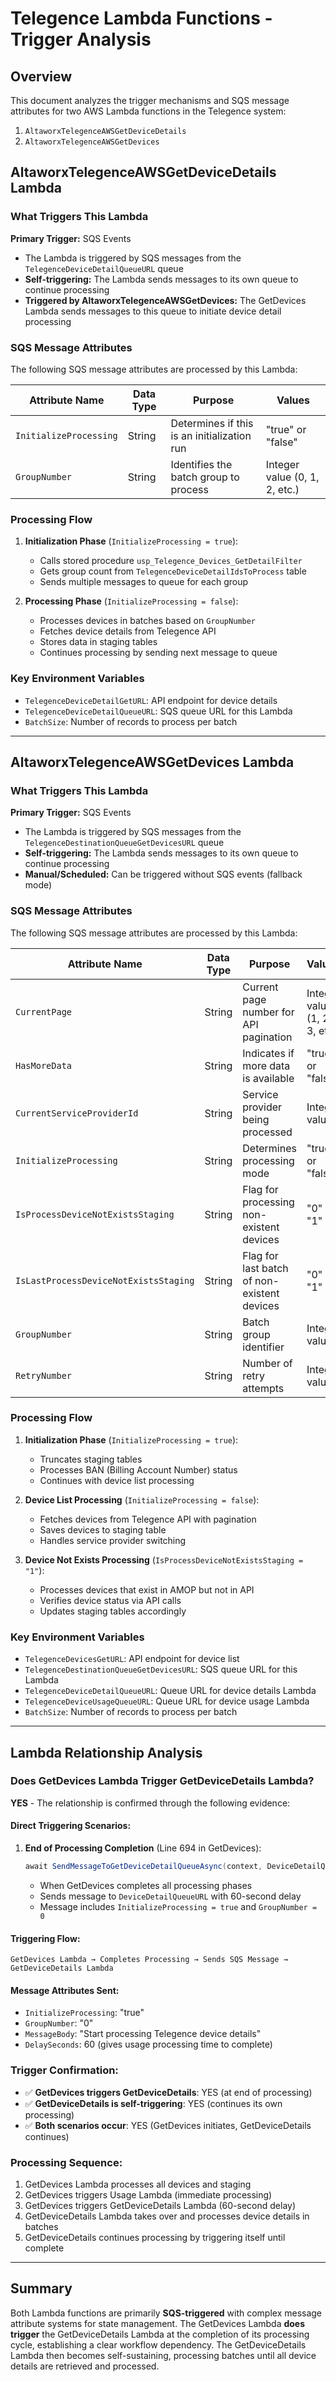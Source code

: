 # Telegence Lambda Functions - Trigger Analysis

## Overview
This document analyzes the trigger mechanisms and SQS message attributes for two AWS Lambda functions in the Telegence system:
1. `AltaworxTelegenceAWSGetDeviceDetails`
2. `AltaworxTelegenceAWSGetDevices`

## AltaworxTelegenceAWSGetDeviceDetails Lambda

### What Triggers This Lambda
**Primary Trigger:** SQS Events
- The Lambda is triggered by SQS messages from the `TelegenceDeviceDetailQueueURL` queue
- **Self-triggering:** The Lambda sends messages to its own queue to continue processing
- **Triggered by AltaworxTelegenceAWSGetDevices:** The GetDevices Lambda sends messages to this queue to initiate device detail processing

### SQS Message Attributes
The following SQS message attributes are processed by this Lambda:

| Attribute Name | Data Type | Purpose | Values |
|----------------|-----------|---------|---------|
| `InitializeProcessing` | String | Determines if this is an initialization run | "true" or "false" |
| `GroupNumber` | String | Identifies the batch group to process | Integer value (0, 1, 2, etc.) |

### Processing Flow
1. **Initialization Phase** (`InitializeProcessing = true`):
   - Calls stored procedure `usp_Telegence_Devices_GetDetailFilter`
   - Gets group count from `TelegenceDeviceDetailIdsToProcess` table
   - Sends multiple messages to queue for each group

2. **Processing Phase** (`InitializeProcessing = false`):
   - Processes devices in batches based on `GroupNumber`
   - Fetches device details from Telegence API
   - Stores data in staging tables
   - Continues processing by sending next message to queue

### Key Environment Variables
- `TelegenceDeviceDetailGetURL`: API endpoint for device details
- `TelegenceDeviceDetailQueueURL`: SQS queue URL for this Lambda
- `BatchSize`: Number of records to process per batch

---

## AltaworxTelegenceAWSGetDevices Lambda

### What Triggers This Lambda
**Primary Trigger:** SQS Events
- The Lambda is triggered by SQS messages from the `TelegenceDestinationQueueGetDevicesURL` queue
- **Self-triggering:** The Lambda sends messages to its own queue to continue processing
- **Manual/Scheduled:** Can be triggered without SQS events (fallback mode)

### SQS Message Attributes
The following SQS message attributes are processed by this Lambda:

| Attribute Name | Data Type | Purpose | Values |
|----------------|-----------|---------|---------|
| `CurrentPage` | String | Current page number for API pagination | Integer value (1, 2, 3, etc.) |
| `HasMoreData` | String | Indicates if more data is available | "true" or "false" |
| `CurrentServiceProviderId` | String | Service provider being processed | Integer value |
| `InitializeProcessing` | String | Determines processing mode | "true" or "false" |
| `IsProcessDeviceNotExistsStaging` | String | Flag for processing non-existent devices | "0" or "1" |
| `IsLastProcessDeviceNotExistsStaging` | String | Flag for last batch of non-existent devices | "0" or "1" |
| `GroupNumber` | String | Batch group identifier | Integer value |
| `RetryNumber` | String | Number of retry attempts | Integer value |

### Processing Flow
1. **Initialization Phase** (`InitializeProcessing = true`):
   - Truncates staging tables
   - Processes BAN (Billing Account Number) status
   - Continues with device list processing

2. **Device List Processing** (`InitializeProcessing = false`):
   - Fetches devices from Telegence API with pagination
   - Saves devices to staging table
   - Handles service provider switching

3. **Device Not Exists Processing** (`IsProcessDeviceNotExistsStaging = "1"`):
   - Processes devices that exist in AMOP but not in API
   - Verifies device status via API calls
   - Updates staging tables accordingly

### Key Environment Variables
- `TelegenceDevicesGetURL`: API endpoint for device list
- `TelegenceDestinationQueueGetDevicesURL`: SQS queue URL for this Lambda
- `TelegenceDeviceDetailQueueURL`: Queue URL for device details Lambda
- `TelegenceDeviceUsageQueueURL`: Queue URL for device usage Lambda
- `BatchSize`: Number of records to process per batch

---

## Lambda Relationship Analysis

### Does GetDevices Lambda Trigger GetDeviceDetails Lambda?
**YES** - The relationship is confirmed through the following evidence:

#### Direct Triggering Scenarios:
1. **End of Processing Completion** (Line 694 in GetDevices):
   ```csharp
   await SendMessageToGetDeviceDetailQueueAsync(context, DeviceDetailQueueURL, delayQueue);
   ```
   - When GetDevices completes all processing phases
   - Sends message to `DeviceDetailQueueURL` with 60-second delay
   - Message includes `InitializeProcessing = true` and `GroupNumber = 0`

#### Triggering Flow:
```
GetDevices Lambda → Completes Processing → Sends SQS Message → GetDeviceDetails Lambda
```

#### Message Attributes Sent:
- `InitializeProcessing`: "true"
- `GroupNumber`: "0"
- `MessageBody`: "Start processing Telegence device details"
- `DelaySeconds`: 60 (gives usage processing time to complete)

### Trigger Confirmation:
- ✅ **GetDevices triggers GetDeviceDetails**: YES (at end of processing)
- ✅ **GetDeviceDetails is self-triggering**: YES (continues its own processing)
- ✅ **Both scenarios occur**: YES (GetDevices initiates, GetDeviceDetails continues)

### Processing Sequence:
1. GetDevices Lambda processes all devices and staging
2. GetDevices triggers Usage Lambda (immediate processing)
3. GetDevices triggers GetDeviceDetails Lambda (60-second delay)
4. GetDeviceDetails Lambda takes over and processes device details in batches
5. GetDeviceDetails continues processing by triggering itself until complete

---

## Summary

Both Lambda functions are primarily **SQS-triggered** with complex message attribute systems for state management. The GetDevices Lambda **does trigger** the GetDeviceDetails Lambda at the completion of its processing cycle, establishing a clear workflow dependency. The GetDeviceDetails Lambda then becomes self-sustaining, processing batches until all device details are retrieved and processed.